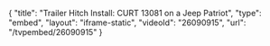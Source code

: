 {
    "title": "Trailer Hitch Install: CURT 13081 on a Jeep Patriot",
    "type": "embed",
    "layout": "iframe-static",
    "videoId": "26090915",
    "url": "\/tvpembed\/26090915"
}
